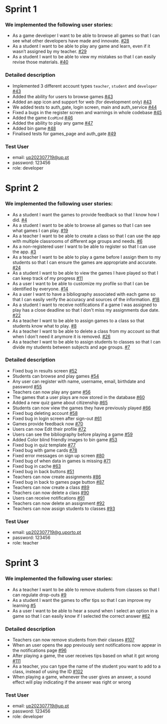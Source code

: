 # Sprint 1
### We implemented the following user stories:
- As a game developer I want to be able to browse all games so that I can see what other developers have made and innovate. [#28](https://github.com/LEIC-ES-2024-25/2LEIC13T3/issues/28)
- As a student I want to be able to play any game and learn, even if it wasn’t assigned by my teacher. [#29](https://github.com/LEIC-ES-2024-25/2LEIC13T3/issues/29)
- As a student I want to be able to view my mistakes so that I can easily revise those materials. [#40](https://github.com/LEIC-ES-2024-25/2LEIC13T3/issues/40)
  
### Detailed description
- Implemented 3 different account types ```teacher```, ```student``` and ```developer``` [#43](https://github.com/LEIC-ES-2024-25/2LEIC13T3/pull/43)
- Added the ability for users to browse games [#43](https://github.com/LEIC-ES-2024-25/2LEIC13T3/pull/43)
- Added an app icon and support for web (for development only) [#43](https://github.com/LEIC-ES-2024-25/2LEIC13T3/pull/43)
- We added tests to auth_gate, login screen, main and auth_service [#44](https://github.com/LEIC-ES-2024-25/2LEIC13T3/pull/44)  
- Fixed a bugs in the register screen and warnings in whole codebase [#45](https://github.com/LEIC-ES-2024-25/2LEIC13T3/pull/45) 
- Added the game ```EcoMind``` [#46](https://github.com/LEIC-ES-2024-25/2LEIC13T3/pull/46)  
- Added the ability to play any game [#47](https://github.com/LEIC-ES-2024-25/2LEIC13T3/pull/47)
- Added bin game [#48](https://github.com/LEIC-ES-2024-25/2LEIC13T3/pull/48)
- Finalised tests for games_page and auth_gate [#49](https://github.com/LEIC-ES-2024-25/2LEIC13T3/pull/49)

### Test User
- email: up202307719@up.pt
- password: 123456
- role: developer


# Sprint 2
### We implemented the following user stories:
- As a student I want the games to provide feedback so that I know how I did. [#4](https://github.com/LEIC-ES-2024-25/2LEIC13T3/issues/4)
- As a student I want to be able to browse all games so that I can see what games I can play. [#19](https://github.com/LEIC-ES-2024-25/2LEIC13T3/issues/19)
- As a teacher I want to be able to create a class so that I can use the app with multiple classrooms of different age groups and needs. [#6](https://github.com/LEIC-ES-2024-25/2LEIC13T3/issues/6)
- As a non-registered user I want to be able to register so that I can use the app. [#3](https://github.com/LEIC-ES-2024-25/2LEIC13T3/issues/3)
- As a teacher I want to be able to play a game before I assign them to my students so that I can ensure the games are appropriate and accurate. [#24](https://github.com/LEIC-ES-2024-25/2LEIC13T3/issues/24)
- As a student I want to be able to view the games I have played so that I can keep track of my progress [#11](https://github.com/LEIC-ES-2024-25/2LEIC13T3/issues/11)
- As a user I want to be able to customize my profile so that I can be identified by everyone. [#14](https://github.com/LEIC-ES-2024-25/2LEIC13T3/issues/14)
- As a user I want to have a bibliography associated with each game so that I can easily verify the accuracy and sources of the information. [#18](https://github.com/LEIC-ES-2024-25/2LEIC13T3/issues/18)
- As a student I want to receive notifications if a game I was assigned to play has a close deadline so that I don't miss my assignments due date. [#22](https://github.com/LEIC-ES-2024-25/2LEIC13T3/issues/22)
- As a teacher I want to be able to assign games to a class so that students know what to play. [#8](https://github.com/LEIC-ES-2024-25/2LEIC13T3/issues/8)
- As a teacher I want to be able to delete a class from my account so that when I don't need it anymore it is removed. [#26](https://github.com/LEIC-ES-2024-25/2LEIC13T3/issues/26)
- As a teacher I want to be able to assign students to classes so that I can divide my students between subjects and age groups. [#7](https://github.com/LEIC-ES-2024-25/2LEIC13T3/issues/7)

### Detailed description
- Fixed bug in results screen [#52](https://github.com/LEIC-ES-2024-25/2LEIC13T3/pull/52)
- Students can browse and play games [#54](https://github.com/LEIC-ES-2024-25/2LEIC13T3/pull/54)
- Any user can register with name, username, email, birthdate and password [#55](https://github.com/LEIC-ES-2024-25/2LEIC13T3/pull/55)
- Teachers can now play any game [#56](https://github.com/LEIC-ES-2024-25/2LEIC13T3/pull/56)
- The games that a user plays are now stored in the database [#60](https://github.com/LEIC-ES-2024-25/2LEIC13T3/pull/60)
- Added a new quiz game about citizenship [#65](https://github.com/LEIC-ES-2024-25/2LEIC13T3/pull/65)
- Students can now view the games they have previously played [#66](https://github.com/LEIC-ES-2024-25/2LEIC13T3/pull/66)
- Fixed bug deleting account [#58](https://github.com/LEIC-ES-2024-25/2LEIC13T3/issues/58)
- Fixed bug in login screen after sign-out [#61](https://github.com/LEIC-ES-2024-25/2LEIC13T3/issues/61)
- Games provide feedback now [#70](https://github.com/LEIC-ES-2024-25/2LEIC13T3/pull/70)
- Users can now Edit their profile [#72](https://github.com/LEIC-ES-2024-25/2LEIC13T3/pull/72)
- Users can see the bibliography before playing a game [#59](https://github.com/LEIC-ES-2024-25/2LEIC13T3/issues/59)
- Added Color blind friendly images to bin game [#53](https://github.com/LEIC-ES-2024-25/2LEIC13T3/issues/53)
- Fixed bug in quiz template [#77](https://github.com/LEIC-ES-2024-25/2LEIC13T3/issues/77)
- Fixed bug with game cards [#78](https://github.com/LEIC-ES-2024-25/2LEIC13T3/issues/78)
- Fixed error messages on sign up screen [#80](https://github.com/LEIC-ES-2024-25/2LEIC13T3/issues/80)
- Fixed bug of when data in games is missing [#71](https://github.com/LEIC-ES-2024-25/2LEIC13T3/issues/71)
- Fixed bug in cache [#63](https://github.com/LEIC-ES-2024-25/2LEIC13T3/issues/63)
- Fixed bug in back buttons [#51](https://github.com/LEIC-ES-2024-25/2LEIC13T3/issues/51)
- Teachers can now create assignments [#86](https://github.com/LEIC-ES-2024-25/2LEIC13T3/pull/86)
- Fixed bug in back to games page button [#87](https://github.com/LEIC-ES-2024-25/2LEIC13T3/issues/87)
- Teachers can now create a class [#89](https://github.com/LEIC-ES-2024-25/2LEIC13T3/pull/89)
- Teachers can now delete a class [#90](https://github.com/LEIC-ES-2024-25/2LEIC13T3/pull/90)
- Users can receive notifications [#91](https://github.com/LEIC-ES-2024-25/2LEIC13T3/pull/91)
- Teachers can now delete an assignment [#92](https://github.com/LEIC-ES-2024-25/2LEIC13T3/pull/92)
- Teachers can now assign students to classes [#93](https://github.com/LEIC-ES-2024-25/2LEIC13T3/pull/93)

### Test User
- email: up202307719@g.uporto.pt
- password: 123456
- role: teacher


# Sprint 3
### We implemented the following user stories:
- As a teacher I want to be able to remove students from classes so that I can regulate drop-outs [#9](https://github.com/LEIC-ES-2024-25/2LEIC13T3/issues/9)
- As a student I want the games to offer tips so that I can improve my learning [#5](https://github.com/LEIC-ES-2024-25/2LEIC13T3/issues/5)
- As a user I want to be able to hear a sound when I select an option in a game so that I can easily know if I selected the correct answer [#62](https://github.com/LEIC-ES-2024-25/2LEIC13T3/issues/62)

### Detailed description
- Teachers can now remove students from their classes [#107](https://github.com/LEIC-ES-2024-25/2LEIC13T3/pull/107)
- When an user opens the app previously sent notifications now appear in the notifications page [#96](https://github.com/LEIC-ES-2024-25/2LEIC13T3/issues/96)
- After playing a game, the user receives tips based on what it got wrong [#111](https://github.com/LEIC-ES-2024-25/2LEIC13T3/pull/111)
- As a teacher, you can type the name of the student you want to add to a class, instead of using the ID [#102](https://github.com/LEIC-ES-2024-25/2LEIC13T3/pull/112)
- When playing a game, whenever the user gives an answer, a sound effect will play indicating if the answer was right or wrong

### Test User
- email: up202307719@up.pt
- password: 123456
- role: developer
